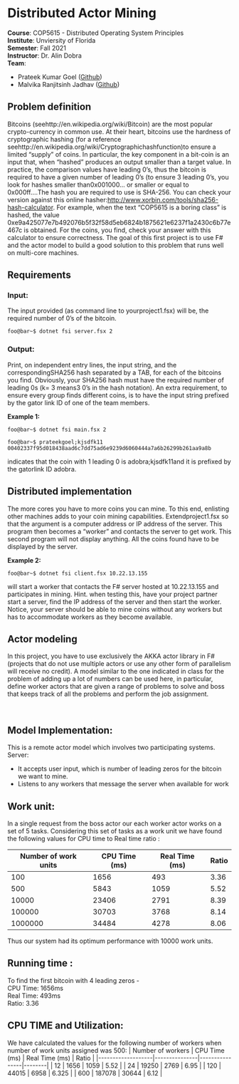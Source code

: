 # Distributed Actor Mining

<b>Course</b>: COP5615 - Distributed Operating System Principles <br>
<b>Institute</b>: Unviersity of Florida <br>
<b>Semester</b>: Fall 2021 <br>
<b>Instructor</b>: Dr. Alin Dobra <br>
<b>Team</b>: 
* Prateek Kumar Goel ([Github](https://github.com/pkgprateek))
* Malvika Ranjitsinh Jadhav ([Github](https://github.com/malvikajadhav))


## Problem definition
Bitcoins (seehttp://en.wikipedia.org/wiki/Bitcoin) are the most popular crypto-currency in common use. At their heart, bitcoins use the hardness of cryptographic hashing (for a reference seehttp://en.wikipedia.org/wiki/Cryptographichashfunction)to ensure a limited “supply” of coins.  In particular, the key component in a bit-coin is an input that, when “hashed” produces an output smaller than a target value.  In practice, the comparison values have leading  0’s, thus the bitcoin is required to have a given number of leading 0’s (to ensure 3 leading 0’s, you look for hashes smaller than0x001000... or smaller or equal to 0x000ff....The hash you are required to use is SHA-256.  You can check your version against this online hasher:http://www.xorbin.com/tools/sha256-hash-calculator. For example, when the text “COP5615 is a boring class” is hashed, the value 0xe9a425077e7b492076b5f32f58d5eb6824b1875621e6237f1a2430c6b77e467c is obtained.  For the coins, you find, check your answer with this calculator to ensure correctness. The goal of this first project is to use F# and the actor model to build a good solution to this problem that runs well on multi-core machines.

## Requirements

### Input: 
The input provided (as command line to yourproject1.fsx) will be, the required number of 0’s of the bitcoin.
```console
foo@bar~$ dotnet fsi server.fsx 2
```


### Output: 
Print, on independent entry lines, the input string, and the correspondingSHA256 hash separated by a TAB, for each of the bitcoins you find. Obviously, your SHA256 hash must have the required number of leading 0s (k= 3 means3 0’s in the hash notation).  An extra requirement, to ensure every group finds different coins, is to have the input string prefixed by the gator link ID of one of the team members.

<b>Example 1:</b>
```console
foo@bar~$ dotnet fsi main.fsx 2
```
```console
foo@bar~$ prateekgoel;kjsdfk11 00402337f95d018438aad6c7dd75ad6e9239d6060444a7a6b26299b261aa9a8b
```
indicates that the coin with 1 leading 0 is adobra;kjsdfk11and it is prefixed by the gatorlink ID adobra.

 

## Distributed implementation
The more cores you have to more coins you can mine.  To this end, enlisting other machines adds to your coin mining capabilities.  Extendproject1.fsx so that the argument is a computer address or IP address of the server.  This program then becomes a “worker” and contacts the server to get work.  This second program will not display anything.  All the coins found have to be displayed by the server.

<b>Example 2:</b>
``` console
foo@bar~$ dotnet fsi client.fsx 10.22.13.155
```
will start a  worker that contacts the F# server hosted at  10.22.13.155  and participates in mining.   Hint.   when testing this,  have your project partner start a server, find the IP address of the server and then start the worker. Notice,  your server should be able to mine coins without any workers but has to accommodate workers as they become available.

## Actor modeling
In this project, you have to use exclusively the AKKA actor library in F# (projects that do not use multiple actors or use any other form of parallelism will receive no credit).  A model similar to the one indicated in class for the problem of adding up a lot of numbers can be used here,  in particular, define worker actors that are given a range of problems to solve and boss that keeps track of all the problems and perform the job assignment.

<br>

## Model Implementation: 
This is a remote actor model which involves two participating systems. 
Server: 
- It accepts user input, which is number of leading zeros for the bitcoin we want to mine.
- Listens to any workers that message the server when available for work


## Work unit:
In a single request from the boss actor our each worker actor works on  a set of 5 tasks. Considering this set of tasks as a work unit we have found the following values for CPU time to Real time ratio :

| Number of work units | CPU Time (ms) | Real Time (ms) |  Ratio |
|----------------------|---------------|----------------|--------|
|          100         | 1656          | 493            | 3.36   |
|          500         | 5843          | 1059           | 5.52   |
|         10000        | 23406         | 2791           | 8.39   |
|        100000        | 30703         | 3768           | 8.14   |
|       1000000        | 34484         | 4278           | 8.06   |

Thus our system had its optimum performance with 10000 work units.

## Running time : 
To find the first bitcoin with 4 leading zeros -<br>
CPU Time: 1656ms<br>
Real Time: 493ms<br>
Ratio: 3.36 <br>

## CPU TIME and Utilization:
We have calculated the values for the following number of workers when number of work units assigned was 500:
| Number of workers | CPU Time (ms) | Real Time (ms) |  Ratio |
|-------------------|---------------|----------------|--------|
|         12        | 1656          | 1059           | 5.52   |
|         24        | 19250         | 2769           | 6.95   |
|         120       | 44015         | 6958           | 6.325  |
|         600       | 187078        | 30644          | 6.12   |

